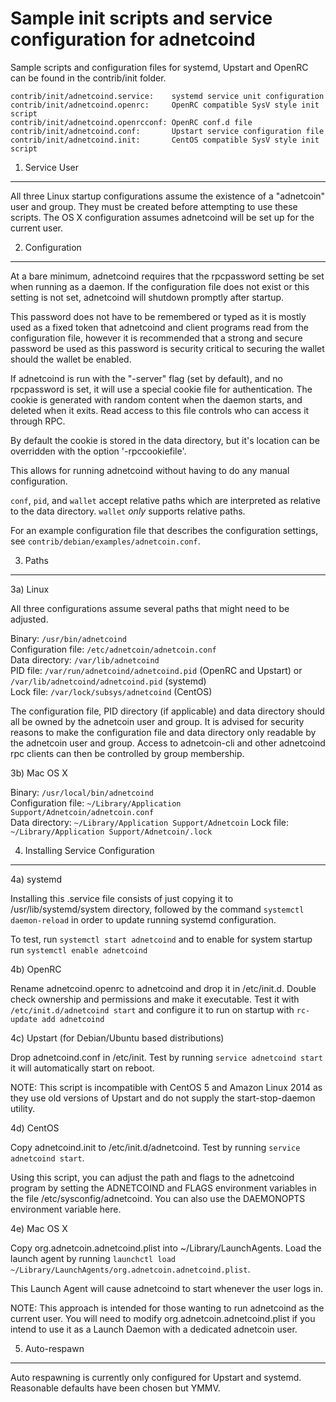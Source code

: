 Sample init scripts and service configuration for adnetcoind
==========================================================

Sample scripts and configuration files for systemd, Upstart and OpenRC
can be found in the contrib/init folder.

    contrib/init/adnetcoind.service:    systemd service unit configuration
    contrib/init/adnetcoind.openrc:     OpenRC compatible SysV style init script
    contrib/init/adnetcoind.openrcconf: OpenRC conf.d file
    contrib/init/adnetcoind.conf:       Upstart service configuration file
    contrib/init/adnetcoind.init:       CentOS compatible SysV style init script

1. Service User
---------------------------------

All three Linux startup configurations assume the existence of a "adnetcoin" user
and group.  They must be created before attempting to use these scripts.
The OS X configuration assumes adnetcoind will be set up for the current user.

2. Configuration
---------------------------------

At a bare minimum, adnetcoind requires that the rpcpassword setting be set
when running as a daemon.  If the configuration file does not exist or this
setting is not set, adnetcoind will shutdown promptly after startup.

This password does not have to be remembered or typed as it is mostly used
as a fixed token that adnetcoind and client programs read from the configuration
file, however it is recommended that a strong and secure password be used
as this password is security critical to securing the wallet should the
wallet be enabled.

If adnetcoind is run with the "-server" flag (set by default), and no rpcpassword is set,
it will use a special cookie file for authentication. The cookie is generated with random
content when the daemon starts, and deleted when it exits. Read access to this file
controls who can access it through RPC.

By default the cookie is stored in the data directory, but it's location can be overridden
with the option '-rpccookiefile'.

This allows for running adnetcoind without having to do any manual configuration.

`conf`, `pid`, and `wallet` accept relative paths which are interpreted as
relative to the data directory. `wallet` *only* supports relative paths.

For an example configuration file that describes the configuration settings,
see `contrib/debian/examples/adnetcoin.conf`.

3. Paths
---------------------------------

3a) Linux

All three configurations assume several paths that might need to be adjusted.

Binary:              `/usr/bin/adnetcoind`  
Configuration file:  `/etc/adnetcoin/adnetcoin.conf`  
Data directory:      `/var/lib/adnetcoind`  
PID file:            `/var/run/adnetcoind/adnetcoind.pid` (OpenRC and Upstart) or `/var/lib/adnetcoind/adnetcoind.pid` (systemd)  
Lock file:           `/var/lock/subsys/adnetcoind` (CentOS)  

The configuration file, PID directory (if applicable) and data directory
should all be owned by the adnetcoin user and group.  It is advised for security
reasons to make the configuration file and data directory only readable by the
adnetcoin user and group.  Access to adnetcoin-cli and other adnetcoind rpc clients
can then be controlled by group membership.

3b) Mac OS X

Binary:              `/usr/local/bin/adnetcoind`  
Configuration file:  `~/Library/Application Support/Adnetcoin/adnetcoin.conf`  
Data directory:      `~/Library/Application Support/Adnetcoin`
Lock file:           `~/Library/Application Support/Adnetcoin/.lock`

4. Installing Service Configuration
-----------------------------------

4a) systemd

Installing this .service file consists of just copying it to
/usr/lib/systemd/system directory, followed by the command
`systemctl daemon-reload` in order to update running systemd configuration.

To test, run `systemctl start adnetcoind` and to enable for system startup run
`systemctl enable adnetcoind`

4b) OpenRC

Rename adnetcoind.openrc to adnetcoind and drop it in /etc/init.d.  Double
check ownership and permissions and make it executable.  Test it with
`/etc/init.d/adnetcoind start` and configure it to run on startup with
`rc-update add adnetcoind`

4c) Upstart (for Debian/Ubuntu based distributions)

Drop adnetcoind.conf in /etc/init.  Test by running `service adnetcoind start`
it will automatically start on reboot.

NOTE: This script is incompatible with CentOS 5 and Amazon Linux 2014 as they
use old versions of Upstart and do not supply the start-stop-daemon utility.

4d) CentOS

Copy adnetcoind.init to /etc/init.d/adnetcoind. Test by running `service adnetcoind start`.

Using this script, you can adjust the path and flags to the adnetcoind program by
setting the ADNETCOIND and FLAGS environment variables in the file
/etc/sysconfig/adnetcoind. You can also use the DAEMONOPTS environment variable here.

4e) Mac OS X

Copy org.adnetcoin.adnetcoind.plist into ~/Library/LaunchAgents. Load the launch agent by
running `launchctl load ~/Library/LaunchAgents/org.adnetcoin.adnetcoind.plist`.

This Launch Agent will cause adnetcoind to start whenever the user logs in.

NOTE: This approach is intended for those wanting to run adnetcoind as the current user.
You will need to modify org.adnetcoin.adnetcoind.plist if you intend to use it as a
Launch Daemon with a dedicated adnetcoin user.

5. Auto-respawn
-----------------------------------

Auto respawning is currently only configured for Upstart and systemd.
Reasonable defaults have been chosen but YMMV.
